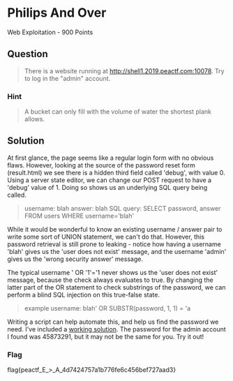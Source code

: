 # Philips And Over
Web Exploitation - 900 Points

## Question
>There is a website running at http://shell1.2019.peactf.com:10078. Try to log 
in the "admin" account.

### Hint
>A bucket can only fill with the volume of water the shortest plank allows.

## Solution
At first glance, the page seems like a regular login form with no obvious flaws.
However, looking at the source of the password reset form (result.html) we see
there is a hidden third field called 'debug', with value 0. Using a server state
editor, we can change our POST request to have a 'debug' value of 1. Doing so 
shows us an underlying SQL query being called. 

>username: blah
answer: blah
SQL query: SELECT password, answer FROM users WHERE username='blah'

While it would be wonderful to know an existing username / answer pair to write
some sort of UNION statement, we can't do that. However, this password retrieval
is still prone to leaking - notice how having a username 'blah' gives us the 
'user does not exist' message, and the username 'admin' gives us the 'wrong
security answer' message. 

The typical username ' OR '1'='1 never shows us the
'user does not exist' message, because the check always evaluates to true.
By changing the latter part of the OR statement to check substrings of the 
password, we can perform a blind SQL injection on this true-false state.

> example username: blah' OR SUBSTR(password, 1, 1) = 'a

Writing a script can help automate this, and help us find the password we need.
I've included a [working solution](blind-sql.py). The password for the admin
account I found was 45873291, but it may not be the same for you. Try it out!

### Flag
flag{peactf_E_>_A_4d7424757a1b776fe6c456bef727aad3}

